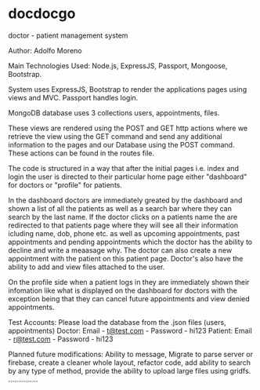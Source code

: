 # docdocgo
doctor - patient management system

Author: Adolfo Moreno

Main Technologies Used:
Node.js, ExpressJS, Passport, Mongoose, Bootstrap.

System uses ExpressJS, Bootstrap to render the applications pages using views and MVC. Passport handles login.

MongoDB database uses 3 collections users, appointments, files.

These views are rendered using the POST and GET http actions where we retrieve the view using the GET command and send any additional information to the pages and our Database using the POST command. These actions can be found in the routes file.

The code is structured in a way that after the initial pages i.e. index and login the user is directed to their particular home page either "dashboard" for doctors or "profile" for patients.

In the dashboard doctors are immediately greated by the dashboard and shown a list of all the patients as well as a search bar where they can search by the last name. If the doctor clicks on a patients name the are redirected to that patients page where they will see all their information icluding name, dob, phone etc. as well as upcoming appointments, past appointments and pending appointments which the doctor has the ability to decline and write a meaasage why. The doctor can also create a new appointment with the patient on this patient page. Doctor's also have the ability to add and view files attached to the user.

On the profile side when a patient logs in they are immediately shown their infomation like what is displayed on the dashboard for doctors with the exception being that they can cancel future appointments and view denied appointments.

Test Accounts:
Please load the database from the .json files (users, appointments)
Doctor: Email - t@test.com - Password - hi123
Patient: Email - r@test.com - Password - hi123


Planned future modifications:
Ability to message,
Migrate to parse server or firebase,
create a cleaner whole layout, 
refactor code, 
add ability to search by any type of method,
provide the ability to upload large files using gridfs.
...............

